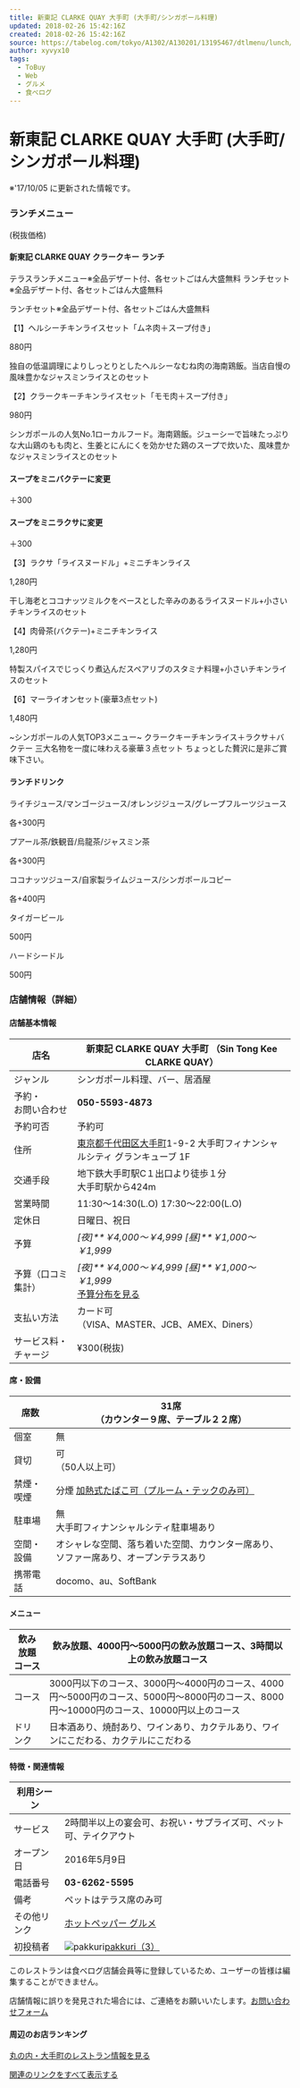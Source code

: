```yaml
---
title: 新東記 CLARKE QUAY 大手町 (大手町/シンガポール料理)
updated: 2018-02-26 15:42:16Z
created: 2018-02-26 15:42:16Z
source: https://tabelog.com/tokyo/A1302/A130201/13195467/dtlmenu/lunch/
author: xyvyx10
tags:
  - ToBuy
  - Web
  - グルメ
  - 食べログ
---
```


# 新東記 CLARKE QUAY 大手町 (大手町/シンガポール料理)

※'17/10/05 に更新された情報です。

### ランチメニュー

(税抜価格)

#### 新東記 CLARKE QUAY クラークキー ランチ

テラスランチメニュー※全品デザート付、各セットごはん大盛無料
ランチセット※全品デザート付、各セットごはん大盛無料

ランチセット※全品デザート付、各セットごはん大盛無料

【1】ヘルシーチキンライスセット「ムネ肉＋スープ付き」

880円

独自の低温調理によりしっとりとしたヘルシーなむね肉の海南鶏飯。当店自慢の風味豊かなジャスミンライスとのセット

【2】クラークキーチキンライスセット「モモ肉＋スープ付き」

980円

シンガポールの人気No.1ローカルフード。海南鶏飯。ジューシーで旨味たっぷりな大山鶏のもも肉と、生姜とにんにくを効かせた鶏のスープで炊いた、風味豊かなジャスミンライスとのセット

#### スープをミニバクテーに変更

＋300

#### スープをミニラクサに変更

＋300

【3】ラクサ「ライスヌードル」+ミニチキンライス

1,280円

干し海老とココナッツミルクをベースとした辛みのあるライスヌードル+小さいチキンライスのセット

【4】肉骨茶(バクテー)+ミニチキンライス

1,280円

特製スパイスでじっくり煮込んだスペアリブのスタミナ料理+小さいチキンライスのセット

【6】マーライオンセット(豪華3点セット)

1,480円

~シンガポールの人気TOP3メニュー~
クラークキーチキンライス＋ラクサ＋バクテー
三大名物を一度に味わえる豪華３点セット
ちょっとした贅沢に是非ご賞味下さい。

#### ランチドリンク

ライチジュース/マンゴージュース/オレンジジュース/グレープフルーツジュース

各+300円

プアール茶/鉄観音/烏龍茶/ジャスミン茶

各+300円

ココナッツジュース/自家製ライムジュース/シンガポールコピー

各+400円

タイガービール

500円

ハードシードル

500円

###  店舗情報（詳細）

#### 店舗基本情報

| 店名  | 新東記 CLARKE QUAY 大手町 （Sin Tong Kee CLARKE QUAY） |
| --- | --- |
| ジャンル | シンガポール料理、バー、居酒屋 |
| 予約・<br>お問い合わせ |  **050-5593-4873** |
| 予約可否 | 予約可 |
| 住所  | [東京都](https://tabelog.com/tokyo/)[千代田区](https://tabelog.com/tokyo/C13101/rstLst/)[大手町](https://tabelog.com/tokyo/C13101/C36035/rstLst/)1-9-2 大手町フィナンシャルシティ グランキューブ 1F |
| 交通手段 | 地下鉄大手町駅C１出口より徒歩１分<br>大手町駅から424m |
| 営業時間 | 11:30～14:30(L.O) 17:30～22:00(L.O) |
| 定休日 | 日曜日、祝日 |
| 予算  |  *[夜]**￥4,000～￥4,999*  *[昼]**￥1,000～￥1,999* |
| 予算（口コミ集計） |  *[夜]**￥4,000～￥4,999*  *[昼]**￥1,000～￥1,999*<br> [予算分布を見る](https://tabelog.com/tokyo/A1302/A130201/13195467/dtlratings/#price-range) |
| 支払い方法 | カード可<br>（VISA、MASTER、JCB、AMEX、Diners） |
| サービス料・<br>チャージ | ¥300(税抜) |

#### 席・設備

| 席数  | 31席<br>（カウンター９席、テーブル２２席） |
| --- | --- |
| 個室  | 無   |
| 貸切  | 可<br>（50人以上可） |
| 禁煙・喫煙 | 分煙 [加熱式たばこ可（プルーム・テックのみ可）](https://tabelog.com/tieup/main/ploom/) |
| 駐車場 | 無<br>大手町フィナンシャルシティ駐車場あり |
| 空間・設備 | オシャレな空間、落ち着いた空間、カウンター席あり、ソファー席あり、オープンテラスあり |
| 携帯電話 | docomo、au、SoftBank |

#### メニュー

| 飲み放題コース | **飲み放題**、4000円～5000円の飲み放題コース、3時間以上の飲み放題コース |
| --- | --- |
| コース | 3000円以下のコース、3000円～4000円のコース、4000円～5000円のコース、5000円～8000円のコース、8000円～10000円のコース、10000円以上のコース |
| ドリンク | 日本酒あり、焼酎あり、ワインあり、カクテルあり、ワインにこだわる、カクテルにこだわる |

#### 特徴・関連情報

| 利用シーン |     |
| --- | --- |
| サービス | 2時間半以上の宴会可、お祝い・サプライズ可、ペット可、テイクアウト |
| オープン日 | 2016年5月9日 |
| 電話番号 |  **03-6262-5595** |
| 備考  | ペットはテラス席のみ可 |
| その他リンク |  [ホットペッパー グルメ](https://www.hotpepper.jp/strJ001145608/map/?vos=nhppalsa000013) |
| 初投稿者 | ![pakkuri](../_resources/lev1.gif)[pakkuri（3）](https://tabelog.com/rvwr/000298721/) |

このレストランは食べログ店舗会員等に登録しているため、ユーザーの皆様は編集することができません。

店舗情報に誤りを発見された場合には、ご連絡をお願いいたします。[お問い合わせフォーム](https://ssl.tabelog.com/support/inquiry?rcd=13195467&type=4)

#### 周辺のお店ランキング

 [丸の内・大手町のレストラン情報を見る](https://tabelog.com/tokyo/A1302/A130201/)

 [関連のリンクをすべて表示する](https://tabelog.com/tokyo/A1302/A130201/13195467/dtlmenu/lunch/#)